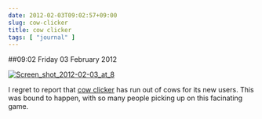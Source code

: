 ```yaml
---
date: 2012-02-03T09:02:57+09:00
slug: cow-clicker
title: cow clicker
tags: [ "journal" ]
---
```


##09:02 Friday 03 February 2012

[![Screen_shot_2012-02-03_at_8](https://getfile4.posterous.com/getfile/files.posterous.com/temp-2012-02-02/eswDbyukoubzkqiIppryzvIEIaGtAxbcAoFlsylpxDpfcvpkbtHcCBAotzhy/Screen_shot_2012-02-03_at_8.58.08_AM.png.scaled500.png)](https://getfile7.posterous.com/getfile/files.posterous.com/temp-2012-02-02/eswDbyukoubzkqiIppryzvIEIaGtAxbcAoFlsylpxDpfcvpkbtHcCBAotzhy/Screen_shot_2012-02-03_at_8.58.08_AM.png.scaled1000.png)

I regret to report that [cow clicker](https://www.jwz.org/blog/2012/02/im-clicking-a-cow/) has run out of cows for its new users. This was bound to happen, with so many people picking up on this facinating game.

 

 
